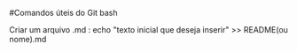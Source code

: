 #Comandos úteis do Git bash


Criar um arquivo .md :  echo "texto inicial que deseja inserir" >> README(ou nome).md